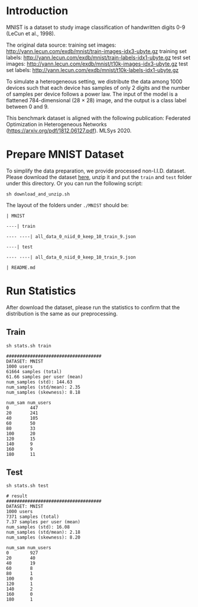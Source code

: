 # Introduction
MNIST is a dataset to study image classification of handwritten digits 0-9 (LeCun et al., 1998). 

The original data source:
training set images: http://yann.lecun.com/exdb/mnist/train-images-idx3-ubyte.gz
training set labels: http://yann.lecun.com/exdb/mnist/train-labels-idx1-ubyte.gz
test set images:     http://yann.lecun.com/exdb/mnist/t10k-images-idx3-ubyte.gz
test set labels:     http://yann.lecun.com/exdb/mnist/t10k-labels-idx1-ubyte.gz

To simulate a heterogeneous setting, we distribute the data among 1000 devices such that each device
has samples of only 2 digits and the number of samples per device follows a power law. The input of the model is a
flattened 784-dimensional (28 × 28) image, and the output is a class label between 0 and 9.

This benchmark dataset is aligned with the following publication: Federated Optimization in Heterogeneous Networks (https://arxiv.org/pdf/1812.06127.pdf). MLSys 2020.

# Prepare MNIST Dataset

To simplify the data preparation, we provide processed non-I.I.D. dataset.
Please download the dataset [here](https://drive.google.com/file/d/1cU_LcBAUZvfZWveOMhG4G5Fg9uFXhVdf/view?usp=sharing), unzip it and put the `train` and `test` folder under this directory.
Or you can run the following script:
```
sh download_and_unzip.sh
```

The layout of the folders under `./MNIST` should be:

```
| MNIST

----| train 

---- ----| all_data_0_niid_0_keep_10_train_9.json

----| test

---- ----| all_data_0_niid_0_keep_10_train_9.json

| README.md
```
# Run Statistics

After download the dataset, please run the statistics to confirm that the distribution is the same as our preprocessing.

## Train
```
sh stats.sh train

####################################
DATASET: MNIST
1000 users
61664 samples (total)
61.66 samples per user (mean)
num_samples (std): 144.63
num_samples (std/mean): 2.35
num_samples (skewness): 8.18

num_sam num_users
0        447
20       241
40       105
60       50
80       33
100      20
120      15
140      9
160      9
180      11

```

## Test
```
sh stats.sh test

# result
####################################
DATASET: MNIST
1000 users
7371 samples (total)
7.37 samples per user (mean)
num_samples (std): 16.08
num_samples (std/mean): 2.18
num_samples (skewness): 8.20

num_sam num_users
0        927
20       40
40       19
60       8
80       1
100      0
120      1
140      2
160      0
180      1
```

